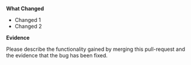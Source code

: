 **What Changed**

- Changed 1
- Changed 2

**Evidence**

Please describe the functionality gained by merging this pull-request and the evidence that the bug has been fixed.

